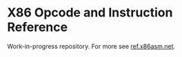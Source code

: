 # X86 Opcode and Instruction Reference

Work-in-progress repository. For more see [ref.x86asm.net](http://ref.x86asm.net).
